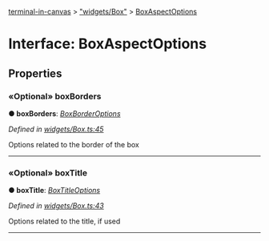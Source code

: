 [terminal-in-canvas](../README.md) > ["widgets/Box"](../modules/_widgets_box_.md) > [BoxAspectOptions](../interfaces/_widgets_box_.boxaspectoptions.md)



# Interface: BoxAspectOptions


## Properties
<a id="boxborders"></a>

### «Optional» boxBorders

**●  boxBorders**:  *[BoxBorderOptions](_widgets_box_.boxborderoptions.md)* 

*Defined in [widgets/Box.ts:45](https://github.com/danikaze/terminal-in-canvas/blob/a39a508/src/widgets/Box.ts#L45)*



Options related to the border of the box




___

<a id="boxtitle"></a>

### «Optional» boxTitle

**●  boxTitle**:  *[BoxTitleOptions](_widgets_box_.boxtitleoptions.md)* 

*Defined in [widgets/Box.ts:43](https://github.com/danikaze/terminal-in-canvas/blob/a39a508/src/widgets/Box.ts#L43)*



Options related to the title, if used




___


